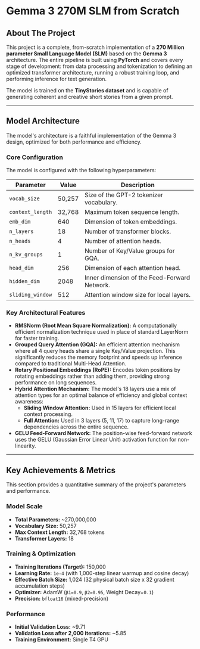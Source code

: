 # Gemma 3 270M SLM from Scratch

## About The Project

This project is a complete, from-scratch implementation of a **270 Million parameter Small Language Model (SLM)** based on the **Gemma 3** architecture. The entire pipeline is built using **PyTorch** and covers every stage of development: from data processing and tokenization to defining an optimized transformer architecture, running a robust training loop, and performing inference for text generation.

The model is trained on the **TinyStories dataset** and is capable of generating coherent and creative short stories from a given prompt.

---

## Model Architecture

The model's architecture is a faithful implementation of the Gemma 3 design, optimized for both performance and efficiency.

### Core Configuration

The model is configured with the following hyperparameters:

| Parameter        | Value    | Description                                  |
| ---------------- | -------- | -------------------------------------------- |
| `vocab_size`     | 50,257   | Size of the GPT-2 tokenizer vocabulary.      |
| `context_length` | 32,768   | Maximum token sequence length.               |
| `emb_dim`        | 640      | Dimension of token embeddings.               |
| `n_layers`       | 18       | Number of transformer blocks.                |
| `n_heads`        | 4        | Number of attention heads.                   |
| `n_kv_groups`    | 1        | Number of Key/Value groups for GQA.          |
| `head_dim`       | 256      | Dimension of each attention head.            |
| `hidden_dim`     | 2048     | Inner dimension of the Feed-Forward Network. |
| `sliding_window` | 512      | Attention window size for local layers.      |

### Key Architectural Features

* **RMSNorm (Root Mean Square Normalization):** A computationally efficient normalization technique used in place of standard LayerNorm for faster training.
* **Grouped Query Attention (GQA):** An efficient attention mechanism where all 4 query heads share a single Key/Value projection. This significantly reduces the memory footprint and speeds up inference compared to traditional Multi-Head Attention.
* **Rotary Positional Embeddings (RoPE):** Encodes token positions by rotating embeddings rather than adding them, providing strong performance on long sequences.
* **Hybrid Attention Mechanism:** The model's 18 layers use a mix of attention types for an optimal balance of efficiency and global context awareness:
    * **Sliding Window Attention:** Used in 15 layers for efficient local context processing.
    * **Full Attention:** Used in 3 layers (5, 11, 17) to capture long-range dependencies across the entire sequence.
* **GELU Feed-Forward Network:** The position-wise feed-forward network uses the GELU (Gaussian Error Linear Unit) activation function for non-linearity.

---

## Key Achievements & Metrics

This section provides a quantitative summary of the project's parameters and performance.

### Model Scale

* **Total Parameters:** ~270,000,000
* **Vocabulary Size:** 50,257
* **Max Context Length:** 32,768 tokens
* **Transformer Layers:** 18

### Training & Optimization

* **Training Iterations (Target):** 150,000
* **Learning Rate:** `1e-4` (with 1,000-step linear warmup and cosine decay)
* **Effective Batch Size:** 1,024 (32 physical batch size x 32 gradient accumulation steps)
* **Optimizer:** AdamW (`β1=0.9`, `β2=0.95`, Weight Decay=`0.1`)
* **Precision:** `bfloat16` (mixed-precision)

### Performance

* **Initial Validation Loss:** ~9.71
* **Validation Loss after 2,000 iterations:** ~5.85
* **Training Environment:** Single T4 GPU
